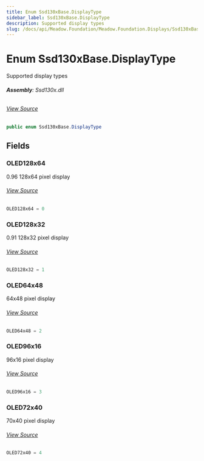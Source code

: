 ```yaml
---
title: Enum Ssd130xBase.DisplayType
sidebar_label: Ssd130xBase.DisplayType
description: Supported display types
slug: /docs/api/Meadow.Foundation/Meadow.Foundation.Displays/Ssd130xBase.DisplayType
---
```

# Enum Ssd130xBase.DisplayType
Supported display types

###### **Assembly**: Ssd130x.dll
###### [View Source](https://github.com/WildernessLabs/Meadow.Foundation.git/blob/develop/Source/Meadow.Foundation.Peripherals/Displays.Ssd130x/Driver/SSd130xBase.Enums.cs#L50)
```csharp title="Declaration"
public enum Ssd130xBase.DisplayType
```
## Fields
### OLED128x64
0.96 128x64 pixel display
###### [View Source](https://github.com/WildernessLabs/Meadow.Foundation.git/blob/develop/Source/Meadow.Foundation.Peripherals/Displays.Ssd130x/Driver/SSd130xBase.Enums.cs#L55)
```csharp title="Declaration"
OLED128x64 = 0
```
### OLED128x32
0.91 128x32 pixel display
###### [View Source](https://github.com/WildernessLabs/Meadow.Foundation.git/blob/develop/Source/Meadow.Foundation.Peripherals/Displays.Ssd130x/Driver/SSd130xBase.Enums.cs#L59)
```csharp title="Declaration"
OLED128x32 = 1
```
### OLED64x48
64x48 pixel display
###### [View Source](https://github.com/WildernessLabs/Meadow.Foundation.git/blob/develop/Source/Meadow.Foundation.Peripherals/Displays.Ssd130x/Driver/SSd130xBase.Enums.cs#L63)
```csharp title="Declaration"
OLED64x48 = 2
```
### OLED96x16
96x16 pixel display
###### [View Source](https://github.com/WildernessLabs/Meadow.Foundation.git/blob/develop/Source/Meadow.Foundation.Peripherals/Displays.Ssd130x/Driver/SSd130xBase.Enums.cs#L67)
```csharp title="Declaration"
OLED96x16 = 3
```
### OLED72x40
70x40 pixel display
###### [View Source](https://github.com/WildernessLabs/Meadow.Foundation.git/blob/develop/Source/Meadow.Foundation.Peripherals/Displays.Ssd130x/Driver/SSd130xBase.Enums.cs#L71)
```csharp title="Declaration"
OLED72x40 = 4
```
